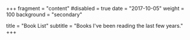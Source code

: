 +++
fragment = "content"
#disabled = true
date = "2017-10-05"
weight = 100
background = "secondary"

title = "Book List"
subtitle = "Books I've been reading the last few years."
+++
